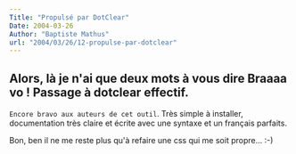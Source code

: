 ```yaml
---
Title: "Propulsé par DotClear"
Date: 2004-03-26
Author: "Baptiste Mathus"
url: "2004/03/26/12-propulse-par-dotclear"
---
```


Alors, là je n'ai que deux mots à vous dire Braaaa vo ! Passage à dotclear effectif.
----------------

`Encore bravo aux auteurs de cet outil`. Très simple à installer,
documentation très claire et écrite avec une syntaxe et un français
parfaits.

Bon, ben il ne me reste plus qu'à refaire une css qui me soit propre...
:-)

